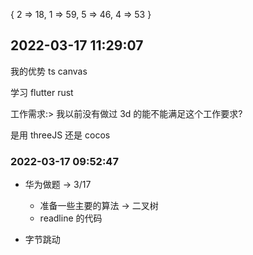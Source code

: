 { 2 => 18, 1 => 59, 5 => 46, 4 => 53 }

## 2022-03-17 11:29:07

我的优势 ts canvas

学习 flutter rust

工作需求:> 我以前没有做过 3d 的能不能满足这个工作要求?

是用 threeJS 还是 cocos

### 2022-03-17 09:52:47

- 华为做题 -> 3/17

  - 准备一些主要的算法 -> 二叉树
  - readline 的代码

- 字节跳动
